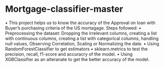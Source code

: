 # Mortgage-classifier-master

•	This project helps us to know the accuracy of the Approval on loan with Buyer’s purchasing criteria of the US mortagage. Steps followed:
•	Preprocessing the dataset: Dropping the irrelevant columns, creating a list with continuous columns, creating a list with categorical columns, handling null values,     Observing Correlation, Scaling or Normalizing the date.
•	Using RandomForestClassifier to get estimators
•	sklearn.metrics to test the precision, recall, f1-score and accuracry of the model.
•	Using XGBClassifier as an alteranate to get the better accuracy of the model.
